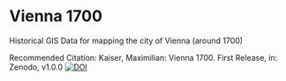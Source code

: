 # Vienna 1700
 Historical GIS Data for mapping the city of Vienna (around 1700)

Recommended Citation:
Kaiser, Maximilian: Vienna 1700. First Release, in: Zenodo, v1.0.0 [![DOI](https://zenodo.org/badge/DOI/10.5281/zenodo.7198540.svg)](https://doi.org/10.5281/zenodo.7198540)
